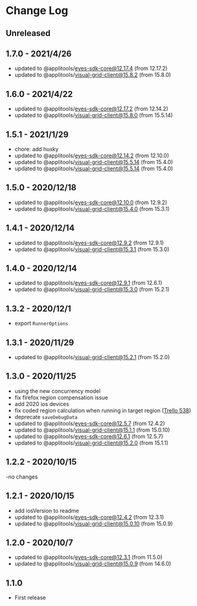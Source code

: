 # Change Log

## Unreleased


## 1.7.0 - 2021/4/26

- updated to @applitools/eyes-sdk-core@12.17.4 (from 12.17.2)
- updated to @applitools/visual-grid-client@15.8.2 (from 15.8.0)

## 1.6.0 - 2021/4/22

- updated to @applitools/eyes-sdk-core@12.17.2 (from 12.14.2)
- updated to @applitools/visual-grid-client@15.8.0 (from 15.5.14)

## 1.5.1 - 2021/1/29

- chore: add husky
- updated to @applitools/eyes-sdk-core@12.14.2 (from 12.10.0)
- updated to @applitools/visual-grid-client@15.5.14 (from 15.4.0)
- updated to @applitools/visual-grid-client@15.5.14 (from 15.4.0)
## 1.5.0 - 2020/12/18

- updated to @applitools/eyes-sdk-core@12.10.0 (from 12.9.2)
- updated to @applitools/visual-grid-client@15.4.0 (from 15.3.1)

## 1.4.1 - 2020/12/14

- updated to @applitools/eyes-sdk-core@12.9.2 (from 12.9.1)
- updated to @applitools/visual-grid-client@15.3.1 (from 15.3.0)

## 1.4.0 - 2020/12/14

- updated to @applitools/eyes-sdk-core@12.9.1 (from 12.6.1)
- updated to @applitools/visual-grid-client@15.3.0 (from 15.2.1)

## 1.3.2 - 2020/12/1

- export `RunnerOptions`

## 1.3.1 - 2020/11/29

- updated to @applitools/visual-grid-client@15.2.1 (from 15.2.0)

## 1.3.0 - 2020/11/25

- using the new concurrency model
- fix firefox region compensation issue
- add 2020 ios devices
- fix coded region calculation when running in target region ([Trello 538](https://trello.com/c/FQ8iJZdi))
- deprecate `saveDebugData`
- updated to @applitools/eyes-sdk-core@12.5.7 (from 12.4.2)
- updated to @applitools/visual-grid-client@15.1.1 (from 15.0.10)
- updated to @applitools/eyes-sdk-core@12.6.1 (from 12.5.7)
- updated to @applitools/visual-grid-client@15.2.0 (from 15.1.1)

## 1.2.2 - 2020/10/15

-no changes

## 1.2.1 - 2020/10/15

- add iosVersion to readme
- updated to @applitools/eyes-sdk-core@12.4.2 (from 12.3.1)
- updated to @applitools/visual-grid-client@15.0.10 (from 15.0.9)

## 1.2.0 - 2020/10/7

- updated to @applitools/eyes-sdk-core@12.3.1 (from 11.5.0)
- updated to @applitools/visual-grid-client@15.0.9 (from 14.6.0)

## 1.1.0

- First release
